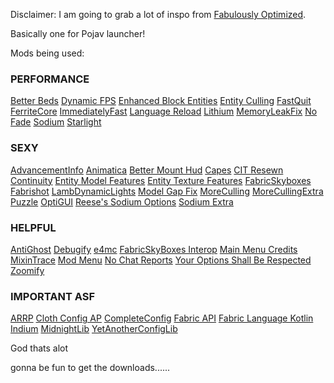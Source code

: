 Disclaimer: I am going to grab a lot of inspo from [Fabulously Optimized](https://github.com/Fabulously-Optimized/fabulously-optimized).

Basically one for Pojav launcher!

Mods being used:

### PERFORMANCE

[Better Beds](https://modrinth.com/mod/better-beds)
[Dynamic FPS](https://modrinth.com/mod/dynamic-fps)
[Enhanced Block Entities](https://modrinth.com/mod/ebe)
[Entity Culling](https://modrinth.com/mod/entityculling)
[FastQuit](https://modrinth.com/mod/fastquit)
[FerriteCore](https://modrinth.com/mod/ferrite-core)
[ImmediatelyFast](https://modrinth.com/mod/immediatelyfast)
[Language Reload](https://modrinth.com/mod/language-reload)
[Lithium](https://modrinth.com/mod/lithium)
[MemoryLeakFix](https://modrinth.com/mod/memoryleakfix)
[No Fade](https://modrinth.com/mod/no-fade)
[Sodium](https://modrinth.com/mod/sodium)
[Starlight](https://modrinth.com/mod/starlight)

### SEXY

[AdvancementInfo](https://modrinth.com/mod/advancementinfo)
[Animatica](https://modrinth.com/mod/animatica)
[Better Mount Hud](https://modrinth.com/mod/better-mount-hud)
[Capes](https://modrinth.com/mod/capes)
[CIT Resewn](https://modrinth.com/mod/cit-resewn)
[Continuity](https://modrinth.com/mod/continuity)
[Entity Model Features](https://modrinth.com/mod/entity-model-features)
[Entity Texture Features](https://modrinth.com/mod/entitytexturefeatures)
[FabricSkyboxes](https://modrinth.com/mod/fabricskyboxes)
[Fabrishot](https://modrinth.com/mod/fabrishot)
[LambDynamicLights](https://modrinth.com/mod/lambdynamiclights)
[Model Gap Fix](https://modrinth.com/mod/modelfix)
[MoreCulling](https://modrinth.com/mod/moreculling)
[MoreCullingExtra](https://modrinth.com/mod/morecullingextra)
[Puzzle](https://modrinth.com/mod/puzzle)
[OptiGUI](https://modrinth.com/mod/optigui)
[Reese's Sodium Options](https://modrinth.com/mod/reeses-sodium-options)
[Sodium Extra](https://modrinth.com/mod/sodium-extra)

### HELPFUL

[AntiGhost](https://modrinth.com/mod/antighost)
[Debugify](https://modrinth.com/mod/debugify)
[e4mc](https://modrinth.com/mod/e4mc)
[FabricSkyBoxes Interop](https://modrinth.com/mod/fabricskyboxes)
[Main Menu Credits](https://modrinth.com/mod/main-menu-credits)
[MixinTrace](https://modrinth.com/mod/mixintrace)
[Mod Menu](https://modrinth.com/mod/modmenu)
[No Chat Reports](https://modrinth.com/mod/no-chat-reports)
[Your Options Shall Be Respected](https://modrinth.com/mod/yosbr)
[Zoomify](https://modrinth.com/mod/zoomify)

### IMPORTANT ASF

[ARRP](https://modrinth.com/mod/arrp)
[Cloth Config AP](https://modrinth.com/mod/cloth-config)
[CompleteConfig](https://modrinth.com/mod/completeconfig)
[Fabric API](https://modrinth.com/mod/fabric-api)
[Fabric Language Kotlin](https://modrinth.com/mod/fabric-language-kotlin)
[Indium](https://modrinth.com/mod/indium)
[MidnightLib](https://modrinth.com/mod/midnightlib)
[YetAnotherConfigLib](https://modrinth.com/mod/yacl)

God thats alot

gonna be fun to get the downloads......